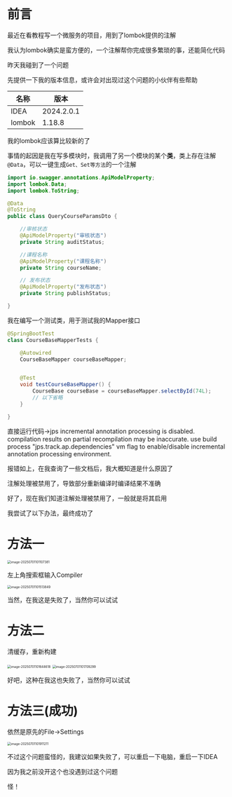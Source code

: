 # 前言

最近在看教程写一个微服务的项目，用到了lombok提供的注解

我认为lombok确实是蛮方便的，一个注解帮你完成很多繁琐的事，还能简化代码

昨天我碰到了一个问题

先提供一下我的版本信息，或许会对出现过这个问题的小伙伴有些帮助

| 名称   | 版本       |
| ------ | ---------- |
| IDEA   | 2024.2.0.1 |
| lombok | 1.18.8     |

我的lombok应该算比较新的了

事情的起因是我在写多模块时，我调用了另一个模块的某个**类**，类上存在注解`@Data`，可以一键生成`Get、Set等方法`的一个注解

```java
import io.swagger.annotations.ApiModelProperty;
import lombok.Data;
import lombok.ToString;

@Data
@ToString
public class QueryCourseParamsDto {

    //审核状态
    @ApiModelProperty("审核状态")
    private String auditStatus;

    //课程名称
    @ApiModelProperty("课程名称")
    private String courseName;

    // 发布状态
    @ApiModelProperty("发布状态")
    private String publishStatus;

}
```

我在编写一个测试类，用于测试我的Mapper接口

```java
@SpringBootTest
class CourseBaseMapperTests {

    @Autowired
    CourseBaseMapper courseBaseMapper;


    @Test
    void testCourseBaseMapper() {
        CourseBase courseBase = courseBaseMapper.selectById(74L);
        // 以下省略
    }

}
```

直接运行代码->jps incremental annotation processing is disabled. compilation results on partial recompilation may be inaccurate. use build process "jps.track.ap.dependencies" vm flag to enable/disable incremental annotation processing environment.

报错如上，在我查询了一些文档后，我大概知道是什么原因了

注解处理被禁用了，导致部分重新编译时编译结果不准确

好了，现在我们知道注解处理被禁用了，一般就是将其启用

我尝试了以下办法，最终成功了

# 方法一

<img src="https://b.1wind.cn/2025/07/8bd950ebc7cf430b47c472159e87e221.png" alt="image-20250701101107381" style="zoom:50%;" />

左上角搜索框输入Compiler

<img src="https://b.1wind.cn/2025/07/d328f28e8f4d8e9380b49f9f897020b9.png" alt="image-20250701101513849" style="zoom:50%;" />

当然，在我这是失败了，当然你可以试试

# 方法二

清缓存，重新构建

<img src="https://b.1wind.cn/2025/07/774b7df890c5372e3ec7524e8de01593.png" alt="image-20250701101644618" style="zoom:50%;" />

<img src="https://b.1wind.cn/2025/07/7245a815c0b03f8d4c8100129ead0581.png" alt="image-20250701101709299" style="zoom:50%;" />

好吧，这种在我这也失败了，当然你可以试试

# 方法三(成功)

依然是原先的File->Settings

<img src="https://b.1wind.cn/2025/07/2d6a8288e207f91d0dc426f23d1728d3.png" alt="image-20250701101911211" style="zoom: 50%;" />

不过这个问题蛮怪的，我建议如果失败了，可以重启一下电脑，重启一下IDEA

因为我之前没开这个也没遇到过这个问题

怪！